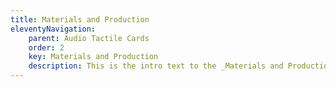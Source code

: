 ```yaml
---
title: Materials and Production
eleventyNavigation:
    parent: Audio Tactile Cards
    order: 2
    key: Materials and Production
    description: This is the intro text to the _Materials and Production_ section of audio-tactile recommendation cards
---
```

